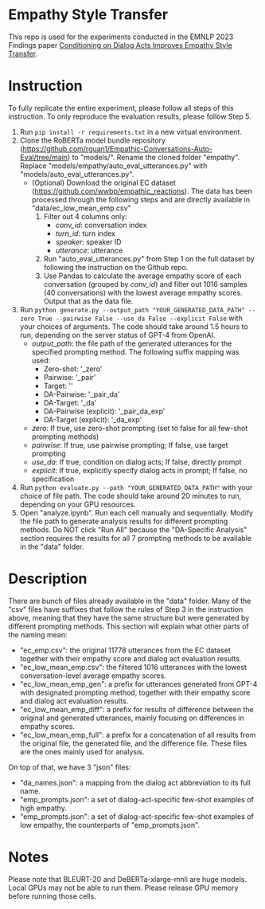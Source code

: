 # Empathy Style Transfer

This repo is used for the experiments conducted in the EMNLP 2023 Findings paper [Conditioning on Dialog Acts Improves Empathy Style Transfer](https://aclanthology.org/2023.findings-emnlp.884.pdf).

# Instruction

To fully replicate the entire experiment, please follow all steps of this instruction. To only reproduce the evaluation results, please follow Step 5.

1. Run ```pip install -r requirements.txt``` in a new virtual environment.
2. Clone the RoBERTa model bundle repository (https://github.com/rguan1/Empathic-Conversations-Auto-Eval/tree/main) to "models/". Rename the cloned folder "empathy". Replace "models/empathy/auto_eval_utterances.py" with "models/auto_eval_utterances.py".
    - (Optional) Download the original EC dataset (https://github.com/wwbp/empathic_reactions). The data has been processed through the following steps and are directly available in "data/ec_low_mean_emp.csv"
        1. Filter out 4 columns only: 
            - *conv_id*: conversation index
            - *turn_id*: turn index
            - *speaker*: speaker ID
            - *utterance*: utterance
        2. Run "auto_eval_utterances.py" from Step 1 on the full dataset by following the instruction on the Github repo.
        3. Use Pandas to calculate the average empathy score of each conversation (grouped by *conv_id*) and filter out 1016 samples (40 conversations) with the lowest average empathy scores. Output that as the data file.
3. Run ```python generate.py --output_path "YOUR_GENERATED_DATA_PATH" --zero True --pairwise False --use_da False --explicit False``` with your choices of arguments. The code should take around 1.5 hours to run, depending on the server status of GPT-4 from OpenAI.
    - *output_path*: the file path of the generated utterances for the specified prompting method. The following suffix mapping was used:
        - Zero-shot: '_zero'
        - Pairwise: '_pair'
        - Target: ''
        - DA-Pairwise: '_pair_da'
        - DA-Target: '_da'
        - DA-Pairwise (explicit): '_pair_da_exp'
        - DA-Target (explicit): '_da_exp'
    - *zero*: If true, use zero-shot prompting (set to false for all few-shot prompting methods)
    - *pairwise*: If true, use pairwise prompting; If false, use target prompting
    - *use_da*: If true, condition on dialog acts; If false, directly prompt
    - *explicit*: If true, explicitly specify dialog acts in prompt; If false, no specification
4. Run ```python evaluate.py --path "YOUR_GENERATED_DATA_PATH"``` with your choice of file path. The code should take around 20 minutes to run, depending on your GPU resources.
5. Open "analyze.ipynb". Run each cell manually and sequentially. Modify the file path to generate analysis results for different prompting methods. Do NOT click "Run All" because the "DA-Specific Analysis" section requires the results for all 7 prompting methods to be available in the "data" folder.

# Description

There are bunch of files already available in the "data" folder. Many of the "csv" files have suffixes that follow the rules of Step 3 in the instruction above, meaning that they have the same structure but were generated by different prompting methods. This section will explain what other parts of the naming mean:
- "ec_emp.csv": the original 11778 utterances from the EC dataset together with their empathy score and dialog act evaluation results.
- "ec_low_mean_emp.csv": the filtered 1016 utterances with the lowest conversation-level average empathy scores.
- "ec_low_mean_emp_gen": a prefix for utterances generated from GPT-4 with designated prompting method, together with their empathy score and dialog act evaluation results.
- "ec_low_mean_emp_diff": a prefix for results of difference between the original and generated utterances, mainly focusing on differences in empathy scores.
- "ec_low_mean_emp_full": a prefix for a concatenation of all results from the original file, the generated file, and the difference file. These files are the ones mainly used for analysis.

On top of that, we have 3 "json" files:
- "da_names.json": a mapping from the dialog act abbreviation to its full name.
- "emp_prompts.json": a set of dialog-act-specific few-shot examples of high empathy.
- "emp_prompts.json": a set of dialog-act-specific few-shot examples of low empathy, the counterparts of "emp_prompts.json".

# Notes

Please note that BLEURT-20 and DeBERTa-xlarge-mnli are huge models. Local GPUs may not be able to run them. Please release GPU memory before running those cells.
